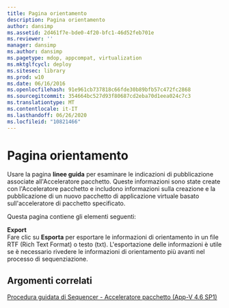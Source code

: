 ```yaml
---
title: Pagina orientamento
description: Pagina orientamento
author: dansimp
ms.assetid: 2d461f7e-bde0-4f20-bfc1-46d52feb701e
ms.reviewer: ''
manager: dansimp
ms.author: dansimp
ms.pagetype: mdop, appcompat, virtualization
ms.mktglfcycl: deploy
ms.sitesec: library
ms.prod: w10
ms.date: 06/16/2016
ms.openlocfilehash: 91e961cb737818c66fde30b89bfb57c472fc2868
ms.sourcegitcommit: 354664bc527d93f80687cd2eba70d1eea024c7c3
ms.translationtype: MT
ms.contentlocale: it-IT
ms.lasthandoff: 06/26/2020
ms.locfileid: "10821466"
---
```

# Pagina orientamento


Usare la pagina **linee guida** per esaminare le indicazioni di pubblicazione associate all'Acceleratore pacchetto. Queste informazioni sono state create con l'Acceleratore pacchetto e includono informazioni sulla creazione e la pubblicazione di un nuovo pacchetto di applicazione virtuale basato sull'acceleratore di pacchetto specificato.

Questa pagina contiene gli elementi seguenti:

<a href="" id="export"></a>**Export**  
Fare clic su **Esporta** per esportare le informazioni di orientamento in un file RTF (Rich Text Format) o testo (txt). L'esportazione delle informazioni è utile se è necessario rivedere le informazioni di orientamento più avanti nel processo di sequenziazione.

## Argomenti correlati


[Procedura guidata di Sequencer - Acceleratore pacchetto (App-V 4.6 SP1)](sequencer-wizard---package-accelerator--appv-46-sp1-.md)

 

 





